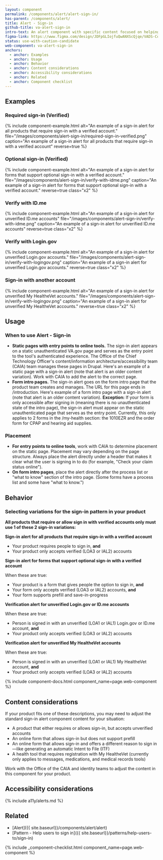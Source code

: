 ```yaml
---
layout: component
permalink: /components/alert/alert-sign-in/
has-parent: /components/alert/
title: Alert - Sign-in
github-title: va-alert-sign-in
intro-text: An alert component with specific content focused on helping users complete the sign in process.
figma-link: https://www.figma.com/design/JDFpGLIojfuQwANXScQjqe/VADS-Component-Examples?node-id=5359-436
status: use-with-caution-candidate
web-component: va-alert-sign-in
anchors:
  - anchor: Examples
  - anchor: Usage
  - anchor: Behavior
  - anchor: Content considerations
  - anchor: Accessibility considerations
  - anchor: Related
  - anchor: Component checklist
---
```


## Examples

### Required sign-in (Verified)
{% include component-example.html alt="An example of a sign-in alert for all products that require sign-in with a verified account." file="/images/components/alert-sign-in/required-sign-in-verified.png" caption="An example of a sign-in alert for all products that require sign-in with a verified account" reverse=true %}

### Optional sign-in (Verified)
{% include component-example.html alt="An example of a sign-in alert for forms that support optional sign-in with a verified account." file="/images/components/alert-sign-in/verify-with-idme.png" caption="An example of a sign-in alert for forms that support optional sign-in with a verified account." reverse=true class="x2" %}

### Verify with ID.me
{% include component-example.html alt="An example of a sign-in alert for unverified ID.me accounts" file="/images/components/alert-sign-in/verify-with-idme.png" caption="An example of a sign-in alert for unverified ID.me accounts" reverse=true class="x2" %}

### Verify with Login.gov
{% include component-example.html alt="An example of a sign-in alert for unverified Login.gov accounts." file="/images/components/alert-sign-in/verify-with-logingov.png" caption="An example of a sign-in alert for unverified Login.gov accounts." reverse=true class="x2" %}

### Sign-in with another account
{% include component-example.html alt="An example of a sign-in alert for unverified My HealtheVet accounts." file="/images/components/alert-sign-in/verify-with-logingov.png" caption="An example of a sign-in alert for unverified My HealtheVet accounts." reverse=true class="x2" %}

## Usage

### When to use Alert - Sign-in

* **Static pages with entry points to online tools.** The sign-in alert appears on a static unauthenticated VA.gov page and serves as the entry point to the tool's authenticated experience. The Office of the Chief Technology Officer's content/information architecture/accessibility team (CAIA) team manages these pages in Drupal. Here's an example of a static page with a sign-in alert (note that alert is an older content variation). Work with CAIA to add the alert to the correct page.
* **Form intro pages.** The sign-in alert goes on the form intro page that the product team creates and manages. The URL for this page ends in /introduction. Here's example of a form intro page with a sign-in alert (note that alert is an older content variation).
  **Exception:** If your form is only accessible after signing in (meaning there is no unauthenticated state of the intro page), the sign-in alert must appear on the static unauthenticated page that serves as the entry point. Currently, this only applies to 2 forms in the /my-health section: the 1010EZR and the order form for CPAP and hearing aid supplies.

### Placement
* **For entry points to online tools**, work with CAIA to determine placement on the static page. Placement may vary depending on the page structure. Always place the alert directly under a header that makes it clear what the user is signing in to do (for example, "Check your claim status online").
* **On form intro pages**, place the alert directly after the process list or "what to know" section of the intro page. (Some forms have a process list and some have "what to know.")

## Behavior

### Selecting variations for the sign-in pattern in your product
**All products that require or allow sign in with verified accounts only must use 1 of these 2 sign-in variations:**

**Sign-in alert for all products that require sign-in with a verified account**
* Your product requires people to sign in, **and**
* Your product only accepts verified (LOA3 or IAL2) accounts

**Sign-in alert for forms that support optional sign-in with a verified account**

When these are true:
* Your product is a form that gives people the option to sign in, **and**
* Your form only accepts verified (LOA3 or IAL2) accounts, **and**
* Your form supports prefill and save-in-progress

**Verification alert for unverified Login.gov or ID.me accounts**

When these are true:
* Person is signed in with an unverified (LOA1 or IAL1) Login.gov or ID.me account, **and**
* Your product only accepts verified (LOA3 or IAL2) accounts

**Verification alert for unverified My HealtheVet accounts**

When these are true:
* Person is signed in with an unverified (LOA1 or IAL1) My HealtheVet account, **and**
* Your product only accepts verified (LOA3 or IAL2) accounts

{% include component-docs.html component_name=page.web-component %}

## Content considerations
If your product fits one of these descriptions, you may need to adjust the standard sign-in alert component content for your situation:

* A product that either requires or allows sign-in, but accepts unverified accounts
* An online form that allows sign-in but does not support prefill
* An online form that allows sign-in and offers a different reason to sign in—like generating an automatic Intent to File (ITF)
* A health tool that requires registration with My HealtheVet (currently only applies to messages, medications, and medical records tools)

Work with the Office of the CAIA and identity teams to adjust the content in this component for your product.

## Accessibility considerations

{% include a11y/alerts.md %}

## Related

* [Alert]({{ site.baseurl}}/components/alert/alert)
* [Pattern - Help users to sign in]({{ site.baseurl}}/patterns/help-users-to/sign-in)

{% include _component-checklist.html component_name=page.web-component %}
